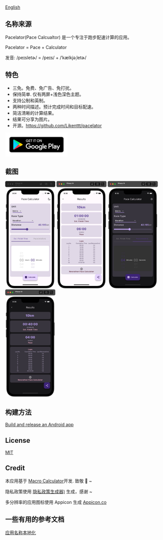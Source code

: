 [English](./README-zhCN.md)

## 名称来源

Pacelator(Pace Calcualtor) 是一个专注于跑步配速计算的应用。

Pacelator = Pace + Calculator

发音: /peɪsletɚ/ = /peɪs/ + /ˈkælkjəˌletɚ/

## 特色

- 三免。免费、免广告、免打扰。
- 保持简单. 仅有两屏+浅色深色主题。
- 支持公制和英制。
- 两种时间描述。预计完成时间和目标配速。
- 简洁清晰的计算结果。
- 结果可分享为图片。
- 开源。https://github.com/Likenttt/pacelator

[<img height="75" width="200" src="./screenshots/google-play-badge.png" alt="Play Store"/>](https://play.google.com/store/apps/details?id=com.newrathon.pace_calculator)

## 截图

<p>
<img height="343px" width="160px" src="screenshots/home_light.jpg" alt="paceCalculator"/>
<img height="343px" width="160px" src="screenshots/result_light.jpg" alt="paceCalculator"/>
<img height="343px" width="160px" src="screenshots/home_dark.jpg" alt="paceCalculator"/>
<img height="343px" width="160px" src="screenshots/result_dark.jpg" alt="paceCalculator"/> </p>

## 构建方法

[Build and release an Android app](https://docs.flutter.dev/deployment/android)

## License

[MIT](https://choosealicense.com/licenses/mit/)

## Credit

本应用基于 [Macro Calculator](https://github.com/varadgauthankar/macro_calculator.git)开发. 致敬 🫡 ~

隐私政策使用 [隐私政策生成器)](https://privacy.1ts.fun/) 生成，感谢 ~

多分辨率的应用图标使用 Appicon 生成 [Appicon.co](https://appicon.co/)

## 一些有用的参考文档

[应用名称本地化](https://medium.com/@ykaito21/flutter-from-zero-to-one-how-to-localize-app-display-name-c4deb5aa4c04)
